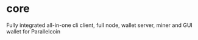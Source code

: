 # core
Fully integrated all-in-one cli client, full node, wallet server, miner and GUI wallet for Parallelcoin
